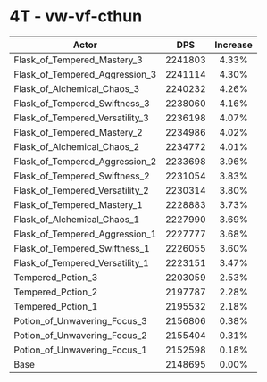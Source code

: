 # 4T - vw-vf-cthun
| Actor | DPS | Increase |
|---|:---:|:---:|
|Flask_of_Tempered_Mastery_3|2241803|4.33%|
|Flask_of_Tempered_Aggression_3|2241114|4.30%|
|Flask_of_Alchemical_Chaos_3|2240232|4.26%|
|Flask_of_Tempered_Swiftness_3|2238060|4.16%|
|Flask_of_Tempered_Versatility_3|2236198|4.07%|
|Flask_of_Tempered_Mastery_2|2234986|4.02%|
|Flask_of_Alchemical_Chaos_2|2234772|4.01%|
|Flask_of_Tempered_Aggression_2|2233698|3.96%|
|Flask_of_Tempered_Swiftness_2|2231054|3.83%|
|Flask_of_Tempered_Versatility_2|2230314|3.80%|
|Flask_of_Tempered_Mastery_1|2228883|3.73%|
|Flask_of_Alchemical_Chaos_1|2227990|3.69%|
|Flask_of_Tempered_Aggression_1|2227777|3.68%|
|Flask_of_Tempered_Swiftness_1|2226055|3.60%|
|Flask_of_Tempered_Versatility_1|2223151|3.47%|
|Tempered_Potion_3|2203059|2.53%|
|Tempered_Potion_2|2197787|2.28%|
|Tempered_Potion_1|2195532|2.18%|
|Potion_of_Unwavering_Focus_3|2156806|0.38%|
|Potion_of_Unwavering_Focus_2|2155404|0.31%|
|Potion_of_Unwavering_Focus_1|2152598|0.18%|
|Base|2148695|0.00%|
